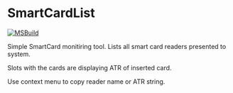 # SmartCardList

[![MSBuild](https://github.com/alexyack/SmartCardList/actions/workflows/msbuild.yml/badge.svg)](https://github.com/alexyack/SmartCardList/actions/workflows/msbuild.yml)

Simple SmartCard monitiring tool. Lists all smart card readers presented to system.

Slots with the cards are displaying ATR of inserted card.

Use context menu to copy reader name or ATR string.
